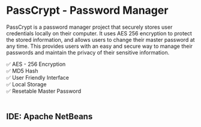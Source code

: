 # PassCrypt - Password Manager

PassCrypt is a password manager project that securely stores user credentials locally on their computer. It uses AES 256 encryption to protect the stored information, and allows users to change their master password at any time. This provides users with an easy and secure way to manage their passwords and maintain the privacy of their sensitive information.

✅ AES - 256 Encryption <br>
✅ MD5 Hash <br>
✅ User Friendly Interface <br>
✅ Local Storage <br>
✅ Resetable Master Password <br><br>

## IDE: Apache NetBeans
